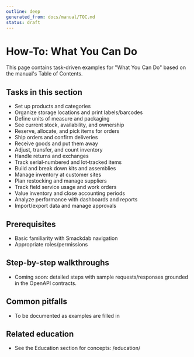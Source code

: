 ```yaml
---
outline: deep
generated_from: docs/manual/TOC.md
status: draft
---
```


# How-To: What You Can Do

This page contains task-driven examples for "What You Can Do" based on the manual's Table of Contents.

## Tasks in this section
- Set up products and categories
- Organize storage locations and print labels/barcodes
- Define units of measure and packaging
- See current stock, availability, and ownership
- Reserve, allocate, and pick items for orders
- Ship orders and confirm deliveries
- Receive goods and put them away
- Adjust, transfer, and count inventory
- Handle returns and exchanges
- Track serial‑numbered and lot‑tracked items
- Build and break down kits and assemblies
- Manage inventory at customer sites
- Plan restocking and manage suppliers
- Track field service usage and work orders
- Value inventory and close accounting periods
- Analyze performance with dashboards and reports
- Import/export data and manage approvals

## Prerequisites
- Basic familiarity with Smackdab navigation
- Appropriate roles/permissions

## Step-by-step walkthroughs
- Coming soon: detailed steps with sample requests/responses grounded in the OpenAPI contracts.

## Common pitfalls
- To be documented as examples are filled in

## Related education
- See the Education section for concepts: /education/

